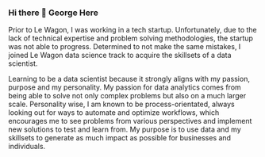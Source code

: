 ### Hi there 👋 George Here

Prior to Le Wagon, I was working in a tech startup. Unfortunately, due to the lack of technical expertise and problem solving methodologies, the startup was not able to progress. Determined to not make the same mistakes, I joined Le Wagon data science track to acquire the skillsets of a data scientist. 

Learning to be a data scientist because it strongly aligns with my passion, purpose and my personality. My passion for data analytics comes from being able to solve not only complex problems but also on a much larger scale. Personality wise, I am known to be process-orientated, always looking out for ways to automate and optimize workflows, which encourages me to see problems from various perspectives and implement new solutions to test and learn from. My purpose is to use data and my skillsets to generate as much impact as possible for businesses and individuals.
